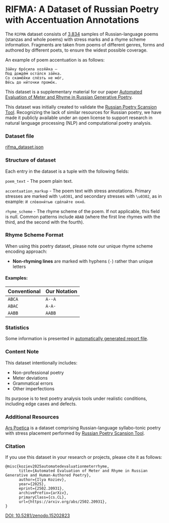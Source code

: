 # RIFMA: A Dataset of Russian Poetry with Accentuation Annotations

The `RIFMA` dataset consists of [3,834](poetry_aligner_tests.md) samples of Russian-language poems (stanzas and whole poems)
with stress marks and a rhyme scheme information. Fragments are taken from poems of different genres,
forms and authored by different poets, to ensure the widest possible coverage.

An example of poem accentuation is as follows:

```
За́йку бро́сила хозя́йка —
Под дождё́м оста́лся за́йка.
Со скаме́йки сле́зть не мо́г,
Ве́сь до ни́точки промо́к.
```

This dataset is a supplementary material for our paper [Automated Evaluation of Meter and Rhyme in Russian Generative Poetry](https://arxiv.org/abs/2502.20931).

This dataset was initially created to validate the [Russian Poetry Scansion Tool](https://github.com/Koziev/RussianPoetryScansionTool).
Recognizing the lack of similar resources for Russian poetry, we have made it publicly available under an open license
to support research in natural language processing (NLP) and computational poetry analysis.


### Dataset file

[rifma_dataset.json](rifma_dataset.json)


### Structure of dataset

Each entry in the dataset is a tuple with the following fields:

`poem_text` - The poem plain text.  

`accentuation_markup` - The poem text with stress annotations. Primary stresses are marked with `\u0301`, and secondary stresses with `\u0302`, as in example: `И сло̀вони́тью сде́лайте окно́`.

`rhyme_scheme` - The rhyme scheme of the poem. If not applicable, this field is null.
Common patterns include `ABAB` (where the first line rhymes with the third, and the second with the fourth).


### Rhyme Scheme Format

When using this poetry dataset, please note our unique rhyme scheme encoding approach:

- **Non-rhyming lines** are marked with hyphens (`-`) rather than unique letters  

#### Examples:

| Conventional | Our Notation |
|--------------|--------------|
| `ABCA`       | `A--A`       |
| `ABAC`       | `A-A-`       |
| `AABB`       | `AABB`       |


### Statistics

Some information is presented in [automatically generated report file](poetry_aligner_tests.md).


### Content Note

This dataset intentionally includes:

- Non-professional poetry
- Meter deviations
- Grammatical errors
- Other imperfections

Its purpose is to test poetry analysis tools under realistic conditions, including edge cases and defects.


### Additional Resources

[Ars Poetica](https://huggingface.co/datasets/inkoziev/ArsPoetica) is a dataset comprising Russian-language syllabo-tonic poetry with stress placement performed by [Russian Poetry Scansion Tool](https://github.com/Koziev/RussianPoetryScansionTool).


### Citation

If you use this dataset in your research or projects, please cite it as follows:

```
@misc{koziev2025automatedevaluationmeterrhyme,
      title={Automated Evaluation of Meter and Rhyme in Russian Generative and Human-Authored Poetry},
      author={Ilya Koziev},
      year={2025},
      eprint={2502.20931},
      archivePrefix={arXiv},
      primaryClass={cs.CL},
      url={https://arxiv.org/abs/2502.20931},
}
```
[DOI: 10.5281/zenodo.15202823](https://doi.org/10.5281/zenodo.15202823)
